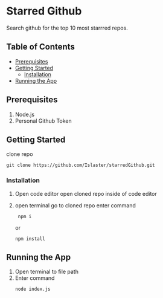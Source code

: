 # Starred Github

Search github for the top 10 most starrred repos.

## Table of Contents

- [Prerequisites](#prerequisites)
- [Getting Started](#getting-started)
  - [Installation](#installation)
- [Running the App](#running-the-app)

## Prerequisites

1. Node.js
2. Personal Github Token

## Getting Started

clone repo

```
git clone https://github.com/Islaster/starredGithub.git
```

### Installation

1. Open code editor
   open cloned repo inside of code editor

2. open terminal
   go to cloned repo
   enter command
   ```
    npm i
   ```
   or
   ```
   npm install
   ```

## Running the App

1. Open terminal to file path
2. Enter command
   ```
   node index.js
   ```
